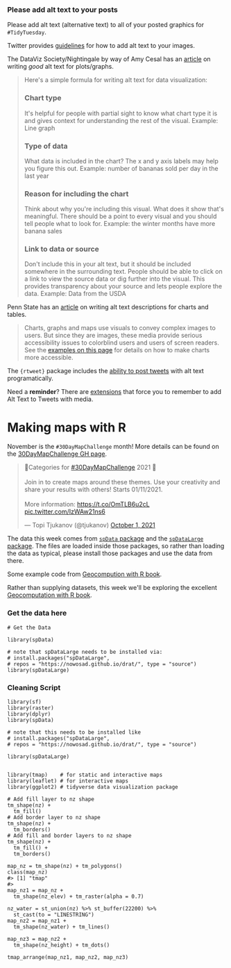 ### Please add alt text to your posts

Please add alt text (alternative text) to all of your posted graphics for `#TidyTuesday`. 

Twitter provides [guidelines](https://help.twitter.com/en/using-twitter/picture-descriptions) for how to add alt text to your images.

The DataViz Society/Nightingale by way of Amy Cesal has an [article](https://medium.com/nightingale/writing-alt-text-for-data-visualization-2a218ef43f81) on writing _good_ alt text for plots/graphs.

> Here's a simple formula for writing alt text for data visualization:
> ### Chart type
> It's helpful for people with partial sight to know what chart type it is and gives context for understanding the rest of the visual.
> Example: Line graph
> ### Type of data
> What data is included in the chart? The x and y axis labels may help you figure this out.
> Example: number of bananas sold per day in the last year
> ### Reason for including the chart
> Think about why you're including this visual. What does it show that's meaningful. There should be a point to every visual and you should tell people what to look for.
> Example: the winter months have more banana sales
> ### Link to data or source
> Don't include this in your alt text, but it should be included somewhere in the surrounding text. People should be able to click on a link to view the source data or dig further into the visual. This provides transparency about your source and lets people explore the data.
> Example: Data from the USDA

Penn State has an [article](https://accessibility.psu.edu/images/charts/) on writing alt text descriptions for charts and tables.

> Charts, graphs and maps use visuals to convey complex images to users. But since they are images, these media provide serious accessibility issues to colorblind users and users of screen readers. See the [examples on this page](https://accessibility.psu.edu/images/charts/) for details on how to make charts more accessible.

The `{rtweet}` package includes the [ability to post tweets](https://docs.ropensci.org/rtweet/reference/post_tweet.html) with alt text programatically.

Need a **reminder**? There are [extensions](https://chrome.google.com/webstore/detail/twitter-required-alt-text/fpjlpckbikddocimpfcgaldjghimjiik/related) that force you to remember to add Alt Text to Tweets with media.

# Making maps with R

November is the `#30DayMapChallenge` month! More details can be found on the [30DayMapChallenge GH page](https://github.com/tjukanovt/30DayMapChallenge).

<blockquote class="twitter-tweet"><p lang="en" dir="ltr">🎉Categories for <a href="https://twitter.com/hashtag/30DayMapChallenge?src=hash&amp;ref_src=twsrc%5Etfw">#30DayMapChallenge</a> 2021 🎉<br><br>Join in to create maps around these themes. Use your creativity and share your results with others! Starts 01/11/2021. <br><br>More information: <a href="https://t.co/OmTLB6u2cL">https://t.co/OmTLB6u2cL</a> <a href="https://t.co/IzWAw21ns6">pic.twitter.com/IzWAw21ns6</a></p>&mdash; Topi Tjukanov (@tjukanov) <a href="https://twitter.com/tjukanov/status/1443868144905428992?ref_src=twsrc%5Etfw">October 1, 2021</a></blockquote> <script async src="https://platform.twitter.com/widgets.js" charset="utf-8"></script>

The data this week comes from [`spData` package](https://nowosad.github.io/spData/) and the [`spDataLarge` package](https://github.com/Nowosad/spDataLarge). The files are loaded inside those packages, so rather than loading the data as typical, please install those packages and use the data from there.

Some example code from [Geocompution with R book](https://geocompr.robinlovelace.net/adv-map.html).

Rather than supplying datasets, this week we'll be exploring the excellent [Geocomputation with R book](https://geocompr.robinlovelace.net/).

### Get the data here

```{r}
# Get the Data

library(spData)

# note that spDataLarge needs to be installed via:
# install.packages("spDataLarge", 
# repos = "https://nowosad.github.io/drat/", type = "source")
library(spDataLarge) 
```

### Cleaning Script

```
library(sf)
library(raster)
library(dplyr)
library(spData)

# note that this needs to be installed like
# install.packages("spDataLarge", 
# repos = "https://nowosad.github.io/drat/", type = "source")

library(spDataLarge) 


library(tmap)    # for static and interactive maps
library(leaflet) # for interactive maps
library(ggplot2) # tidyverse data visualization package

# Add fill layer to nz shape
tm_shape(nz) +
  tm_fill() 
# Add border layer to nz shape
tm_shape(nz) +
  tm_borders() 
# Add fill and border layers to nz shape
tm_shape(nz) +
  tm_fill() +
  tm_borders() 

map_nz = tm_shape(nz) + tm_polygons()
class(map_nz)
#> [1] "tmap"
#> 
map_nz1 = map_nz +
  tm_shape(nz_elev) + tm_raster(alpha = 0.7)

nz_water = st_union(nz) %>% st_buffer(22200) %>% 
  st_cast(to = "LINESTRING")
map_nz2 = map_nz1 +
  tm_shape(nz_water) + tm_lines()

map_nz3 = map_nz2 +
  tm_shape(nz_height) + tm_dots()

tmap_arrange(map_nz1, map_nz2, map_nz3)

```
